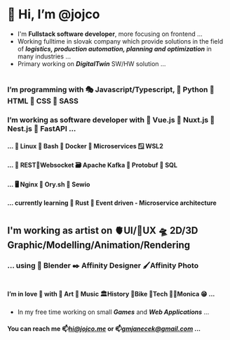 # 👋 Hi, I’m @jojco
- I'm **Fullstack software developer**, more focusing on frontend ...
- Working fulltime in slovak company which provide solutions in the field of ***logistics, production automation, planning and optimization*** in many industries ...
- Primary working on ***DigitalTwin*** SW/HW solution ...
#
### I’m programming with 🎭 Javascript/Typescript, 🐍 Python 🦴 HTML 💄 CSS 🫦 SASS
### I’m working as software developer with 🐲 Vue.js 🦚 Nuxt.js 🐯 Nest.js 🐉 FastAPI ...
#### ... 🐧 Linux 🐚 Bash 🐳 Docker 🦠 Microservices 🪟 WSL2
#### ... 📑 REST🔌Websocket 🗃️ Apache Kafka 🚄 Protobuf 📑 SQL
#### ... 🖥️ Nginx 🔐 Ory.sh 📡 Sewio
#### ... currently learning 🦀 Rust 🦠 Event driven - Microservice architecture
#
## I'm working as artist on 🫀UI/🧠UX 🛸 2D/3D Graphic/Modelling/Animation/Rendering
### ... using 🦿 Blender ✒️ Affinity Designer 🖌️Affinity Photo
#
#### I’m in love 💞️ with 🧑‍ Art 🎹 Music 🏛️History 🚵‍Bike 🤖Tech 👩‍🚀Monica 😁 ...
- In my free time working on small ***Games*** and ***Web Applications*** ...

####  You can reach me 📫*hi@jojco.me* or 📫*gmjanecek@gmail.com* ...

<!---
weewyx/weewyx is a ✨ special ✨ repository because its `README.md` (this file) appears on your GitHub profile.
You can click the Preview link to take a look at your changes.
--->
